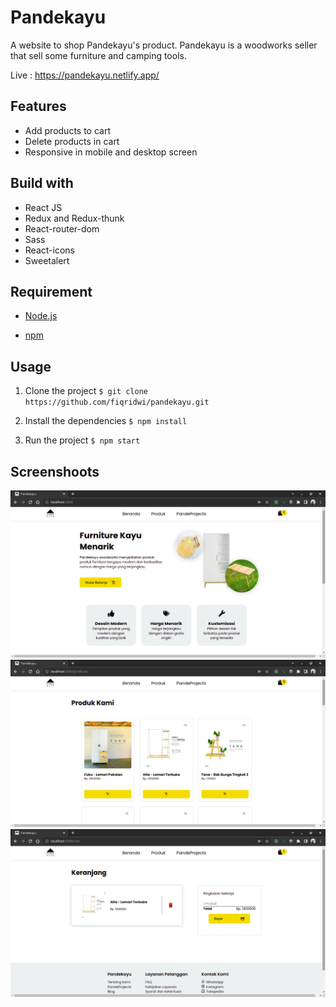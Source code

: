 # Pandekayu

A website to shop Pandekayu's product. Pandekayu is a woodworks seller that sell some furniture and camping tools.

Live : https://pandekayu.netlify.app/

## Features

- Add products to cart
- Delete products in cart
- Responsive in mobile and desktop screen

## Build with

- React JS
- Redux and Redux-thunk
- React-router-dom
- Sass
- React-icons
- Sweetalert

## Requirement

- [Node.js](https://nodejs.org/en/)

- [npm](https://www.npmjs.com/)

## Usage

1. Clone the project
   `$ git clone https://github.com/fiqridwi/pandekayu.git`

2. Install the dependencies
   `$ npm install`

3. Run the project
   `$ npm start`

## Screenshoots

![Home](https://github.com/fiqridwi/pandekayu/blob/main/screenshots/home.png)
![Products](https://github.com/fiqridwi/pandekayu/blob/main/screenshots/products.png)
![Shopping Cart](https://github.com/fiqridwi/pandekayu/blob/main/screenshots/cart.png)
